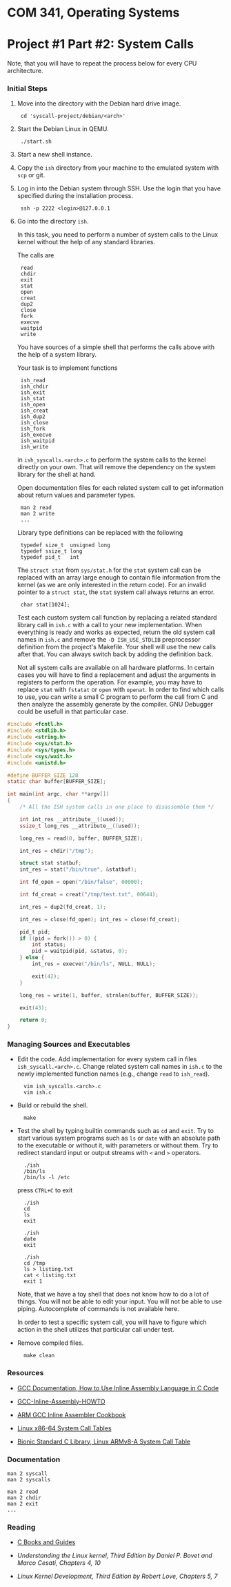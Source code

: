 COM 341, Operating Systems
==========================
# Project #1 Part #2: System Calls

Note, that you will have to repeat the process below for every CPU architecture.

### Initial Steps

1. Move into the directory with the Debian hard drive image.

        cd 'syscall-project/debian/<arch>'

2. Start the Debian Linux in QEMU.

        ./start.sh

3. Start a new shell instance.

4. Copy the `ish` directory from your machine to the emulated system with `scp`
   or git.

5. Log in into the Debian system through SSH. Use the login that you have
   specified during the installation process.

        ssh -p 2222 <login>@127.0.0.1

6. Go into the directory `ish`.

   In this task, you need to perform a number of system calls to the Linux
   kernel without the help of any standard libraries.

   The calls are

        read
        chdir
        exit
        stat
        open
        creat
        dup2
        close
        fork
        execve
        waitpid
        write

   You have sources of a simple shell that performs the calls above with the
   help of a system library.

   Your task is to implement functions

        ish_read
        ish_chdir
        ish_exit
        ish_stat
        ish_open
        ish_creat
        ish_dup2
        ish_close
        ish_fork
        ish_execve
        ish_waitpid
        ish_write

   in `ish_syscalls.<arch>.c` to perform the system calls to the kernel directly
   on your own. That will remove the dependency on the system library for the
   shell at hand.

   Open documentation files for each related system call to get information
   about return values and parameter types.

        man 2 read
        man 2 write
        ...

   Library type definitions can be replaced with the following

        typedef size_t  unsigned long
        typedef ssize_t long
        typedef pid_t   int

   The `struct stat` from `sys/stat.h` for the `stat` system call can be
   replaced with an array large enough to contain file information from the
   kernel (as we are only interested in the return code). For an invalid pointer
   to a `struct stat`, the `stat` system call always returns an error.

        char stat[1024];

   Test each custom system call function by replacing a related standard library
   call in `ish.c` with a call to your new implementation. When everything is
   ready and works as expected, return the old system call names in `ish.c` and
   remove the `-D ISH_USE_STDLIB` preprocessor definition from the project's
   Makefile. Your shell will use the new calls after that. You can always switch
   back by adding the definition back.

   Not all system calls are available on all hardware platforms. In certain
   cases you will have to find a replacement and adjust the arguments in
   registers to perform the operation. For example, you may have to replace
   `stat` with `fstatat` or `open` with `openat`. In order to find which calls
   to use, you can write a small C program to perform the call from C and then
   analyze the assembly generate by the compiler. GNU Debugger could be usefull
   in that particular case.

```c
#include <fcntl.h>
#include <stdlib.h>
#include <string.h>
#include <sys/stat.h>
#include <sys/types.h>
#include <sys/wait.h>
#include <unistd.h>

#define BUFFER_SIZE 128
static char buffer[BUFFER_SIZE];

int main(int argc, char **argv[])
{
    /* All the ISH system calls in one place to disassemble them */

    int int_res __attribute__((used));
    ssize_t long_res __attribute__((used));

    long_res = read(0, buffer, BUFFER_SIZE);

    int_res = chdir("/tmp");

    struct stat statbuf;
    int_res = stat("/bin/true", &statbuf);

    int fd_open = open("/bin/false", 00000);

    int fd_creat = creat("/tmp/test.txt", 00644);

    int_res = dup2(fd_creat, 1);

    int_res = close(fd_open); int_res = close(fd_creat);

    pid_t pid;
    if ((pid = fork()) > 0) {
        int status;
        pid = waitpid(pid, &status, 0);
    } else {
        int_res = execve("/bin/ls", NULL, NULL);

        exit(42);
    }

    long_res = write(1, buffer, strnlen(buffer, BUFFER_SIZE));

    exit(43);

    return 0;
}
```

### Managing Sources and Executables

* Edit the code. Add implementation for every system call in files
  `ish_syscall.<arch>.c`. Change related system call names in `ish.c` to the
  newly implemented function names (e.g., change `read` to `ish_read`).

        vim ish_syscalls.<arch>.c
        vim ish.c

* Build or rebuild the shell.

        make

* Test the shell by typing builtin commands such as `cd` and `exit`. Try to
  start various system programs such as `ls` or `date` with an absolute path to
  the executable or without it, with parameters or without them. Try to redirect
  standard input or output streams with `<` and `>` operators.

        ./ish
        /bin/ls
        /bin/ls -l /etc

  press `CTRL+C` to exit

        ./ish
        cd
        ls
        exit

        ./ish
        date
        exit

        ./ish
        cd /tmp
        ls > listing.txt
        cat < listing.txt
        exit 1

  Note, that we have a toy shell that does not know how to do a lot of things.
  You will not be able to edit your input. You will not be able to use piping.
  Autocomplete of commands is not available here.

  In order to test a specific system call, you will have to figure which
  action in the shell utilizes that particular call under test.

* Remove compiled files.

        make clean

### Resources

* [GCC Documentation, How to Use Inline Assembly Language in C Code](https://gcc.gnu.org/onlinedocs/gcc/Using-Assembly-Language-with-C.html)

* [GCC-Inline-Assembly-HOWTO](https://www.ibiblio.org/gferg/ldp/GCC-Inline-Assembly-HOWTO.html)

* [ARM GCC Inline Assembler Cookbook](http://www.ethernut.de/en/documents/arm-inline-asm.html)

* [Linux x86-64 System Call Tables](https://github.com/torvalds/linux/tree/master/arch/x86/entry/syscalls/syscall_64.tbl)

* [Bionic Standard C Library, Linux ARMv8-A System Call Table](https://github.com/android/platform_bionic/blob/master/libc/kernel/uapi/asm-generic/unistd.h)

### Documentation

    man 2 syscall
    man 2 syscalls

    man 2 read
    man 2 chdir
    man 2 exit
    ...

### Reading

* [C Books and Guides](https://github.com/auca/com.341/blob/master/Labs/Labs.md#links)

* _Understanding the Linux kernel, Third Edition by Daniel P. Bovet and Marco Cesati, Chapters 4, 10_

* _Linux Kernel Development, Third Edition by Robert Love, Chapters 5, 7_
